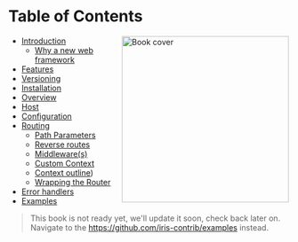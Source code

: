 # Table of Contents

<a href ="https://github.com/kataras/iris"> <img align="right" alt="Book cover" src="https://github.com/kataras/build-a-better-web-together/raw/master/cover.jpg" width="300" /> </a>

* [Introduction](README.md)
    * [Why a new web framework](why.md)
* [Features](features.md)
* [Versioning](versioning.md)
* [Installation](installation.md)
* [Overview](overview.md)
* [Host](host.md)
* [Configuration](configuration.md)
* [Routing](routing.md)
    * [Path Parameters](routing_parameters.md)
    * [Reverse routes](routing_reverse.md)
    * [Middleware(s)](routing_middlewares.md)
    * [Custom Context](routing_custom_context.md)
    * [Context outline](routing_context_outline.md))
    * [Wrapping the Router](routing_wrap.md)
* [Error handlers](error_handlers.md)
* [Examples](https://github.com/iris-contrib/examples)

> This book is not ready yet, we'll update it soon, check back later on.
Navigate to the https://github.com/iris-contrib/examples instead.